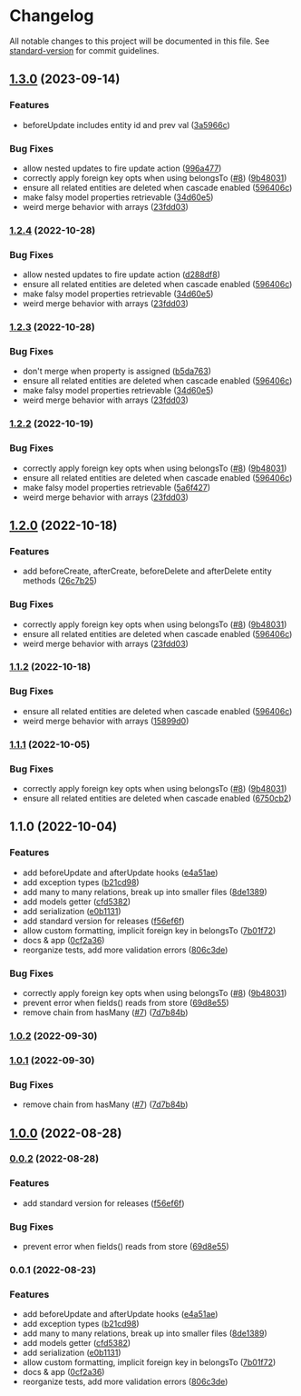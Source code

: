 # Changelog

All notable changes to this project will be documented in this file. See [standard-version](https://github.com/conventional-changelog/standard-version) for commit guidelines.

## [1.3.0](https://github.com/leviat-tech/normie/compare/v1.0.2...v1.3.0) (2023-09-14)


### Features

* beforeUpdate includes entity id and prev val ([3a5966c](https://github.com/leviat-tech/normie/commit/3a5966c82073b2c9758397d584d8a4d15c88fd09))


### Bug Fixes

* allow nested updates to fire update action ([996a477](https://github.com/leviat-tech/normie/commit/996a4770768638a1b28ecd6927087d3f7d352a1c))
* correctly apply foreign key opts when using belongsTo ([#8](https://github.com/leviat-tech/normie/issues/8)) ([9b48031](https://github.com/leviat-tech/normie/commit/9b480312209f441c51d578e5603d51c80eb2f997))
* ensure all related entities are deleted when cascade enabled ([596406c](https://github.com/leviat-tech/normie/commit/596406c91f7e2b5a4168f285260851271ad9bd13))
* make falsy model properties retrievable ([34d60e5](https://github.com/leviat-tech/normie/commit/34d60e57a818cc378e2b9e6f2d9d589da7df35cf))
* weird merge behavior with arrays ([23fdd03](https://github.com/leviat-tech/normie/commit/23fdd032d8e897ed685b5645ef4fb05e011c9e12))

### [1.2.4](https://github.com/leviat-tech/normie/compare/v1.1.0...v1.2.4) (2022-10-28)


### Bug Fixes

* allow nested updates to fire update action ([d288df8](https://github.com/leviat-tech/normie/commit/d288df88d63f3d7e0ef84fe511de5da16ecca39d))
* ensure all related entities are deleted when cascade enabled ([596406c](https://github.com/leviat-tech/normie/commit/596406c91f7e2b5a4168f285260851271ad9bd13))
* make falsy model properties retrievable ([34d60e5](https://github.com/leviat-tech/normie/commit/34d60e57a818cc378e2b9e6f2d9d589da7df35cf))
* weird merge behavior with arrays ([23fdd03](https://github.com/leviat-tech/normie/commit/23fdd032d8e897ed685b5645ef4fb05e011c9e12))

### [1.2.3](https://github.com/leviat-tech/normie/compare/v1.1.0...v1.2.3) (2022-10-28)


### Bug Fixes

* don't merge when property is assigned ([b5da763](https://github.com/leviat-tech/normie/commit/b5da76334f01b5b39b2b96398d8681d4074041b3))
* ensure all related entities are deleted when cascade enabled ([596406c](https://github.com/leviat-tech/normie/commit/596406c91f7e2b5a4168f285260851271ad9bd13))
* make falsy model properties retrievable ([34d60e5](https://github.com/leviat-tech/normie/commit/34d60e57a818cc378e2b9e6f2d9d589da7df35cf))
* weird merge behavior with arrays ([23fdd03](https://github.com/leviat-tech/normie/commit/23fdd032d8e897ed685b5645ef4fb05e011c9e12))

### [1.2.2](https://github.com/leviat-tech/normie/compare/v1.0.2...v1.2.2) (2022-10-19)


### Bug Fixes

* correctly apply foreign key opts when using belongsTo ([#8](https://github.com/leviat-tech/normie/issues/8)) ([9b48031](https://github.com/leviat-tech/normie/commit/9b480312209f441c51d578e5603d51c80eb2f997))
* ensure all related entities are deleted when cascade enabled ([596406c](https://github.com/leviat-tech/normie/commit/596406c91f7e2b5a4168f285260851271ad9bd13))
* make falsy model properties retrievable ([5a6f427](https://github.com/leviat-tech/normie/commit/5a6f4276ddc13568f1d3d6dddeb5b664d4735652))
* weird merge behavior with arrays ([23fdd03](https://github.com/leviat-tech/normie/commit/23fdd032d8e897ed685b5645ef4fb05e011c9e12))

## [1.2.0](https://github.com/leviat-tech/normie/compare/v1.0.2...v1.2.0) (2022-10-18)


### Features

* add beforeCreate, afterCreate, beforeDelete and afterDelete entity methods ([26c7b25](https://github.com/leviat-tech/normie/commit/26c7b25ab10a2b6bffc97cdf8b0c91711c36a7c3))


### Bug Fixes

* correctly apply foreign key opts when using belongsTo ([#8](https://github.com/leviat-tech/normie/issues/8)) ([9b48031](https://github.com/leviat-tech/normie/commit/9b480312209f441c51d578e5603d51c80eb2f997))
* ensure all related entities are deleted when cascade enabled ([596406c](https://github.com/leviat-tech/normie/commit/596406c91f7e2b5a4168f285260851271ad9bd13))
* weird merge behavior with arrays ([23fdd03](https://github.com/leviat-tech/normie/commit/23fdd032d8e897ed685b5645ef4fb05e011c9e12))

### [1.1.2](https://github.com/leviat-tech/normie/compare/v1.1.0...v1.1.2) (2022-10-18)


### Bug Fixes

* ensure all related entities are deleted when cascade enabled ([596406c](https://github.com/leviat-tech/normie/commit/596406c91f7e2b5a4168f285260851271ad9bd13))
* weird merge behavior with arrays ([15899d0](https://github.com/leviat-tech/normie/commit/15899d0f3e1fab23be8bbc00c42c57441d8d0169))

### [1.1.1](https://github.com/leviat-tech/normie/compare/v1.0.2...v1.1.1) (2022-10-05)


### Bug Fixes

* correctly apply foreign key opts when using belongsTo ([#8](https://github.com/leviat-tech/normie/issues/8)) ([9b48031](https://github.com/leviat-tech/normie/commit/9b480312209f441c51d578e5603d51c80eb2f997))
* ensure all related entities are deleted when cascade enabled ([6750cb2](https://github.com/leviat-tech/normie/commit/6750cb234ba2a73fd5541f18d9489f9cd0216746))

## 1.1.0 (2022-10-04)


### Features

* add beforeUpdate and afterUpdate hooks ([e4a51ae](https://github.com/leviat-tech/normie/commit/e4a51aec97823bc6117aa42fd997f728cc067075))
* add exception types ([b21cd98](https://github.com/leviat-tech/normie/commit/b21cd985d59cf1cb22a7de58e665cca4e62359fb))
* add many to many relations, break up into smaller files ([8de1389](https://github.com/leviat-tech/normie/commit/8de13893cd16b13ea3999ce0aa53d1445f31a502))
* add models getter ([cfd5382](https://github.com/leviat-tech/normie/commit/cfd53825e11e6aad8231fcaa52ede6a09f399d8f))
* add serialization ([e0b1131](https://github.com/leviat-tech/normie/commit/e0b1131cf5e163e2672d0c54e739cc98b978da39))
* add standard version for releases ([f56ef6f](https://github.com/leviat-tech/normie/commit/f56ef6f287d2af0f140354b8c2bc388a340fd6b5))
* allow custom formatting, implicit foreign key in belongsTo ([7b01f72](https://github.com/leviat-tech/normie/commit/7b01f72df525628cac88c56b599b2977c5452887))
* docs & app ([0cf2a36](https://github.com/leviat-tech/normie/commit/0cf2a36c83e40e6b1bbf6dbaa93e17389c6a5983))
* reorganize tests, add more validation errors ([806c3de](https://github.com/leviat-tech/normie/commit/806c3de383de71383aaf63eff9d2e220409ea8d2))


### Bug Fixes

* correctly apply foreign key opts when using belongsTo ([#8](https://github.com/leviat-tech/normie/issues/8)) ([9b48031](https://github.com/leviat-tech/normie/commit/9b480312209f441c51d578e5603d51c80eb2f997))
* prevent error when fields() reads from store ([69d8e55](https://github.com/leviat-tech/normie/commit/69d8e55ee3c6b5f37dd45bc069d9d4ee32e77975))
* remove chain from hasMany ([#7](https://github.com/leviat-tech/normie/issues/7)) ([7d7b84b](https://github.com/leviat-tech/normie/commit/7d7b84bb257f5ee7fa6f8838d947a2ef1b9e578f))

### [1.0.2](https://github.com/leviat-tech/normie/compare/v1.0.1...v1.0.2) (2022-09-30)

### [1.0.1](https://github.com/leviat-tech/normie/compare/v1.0.0...v1.0.1) (2022-09-30)


### Bug Fixes

* remove chain from hasMany ([#7](https://github.com/leviat-tech/normie/issues/7)) ([7d7b84b](https://github.com/leviat-tech/normie/commit/7d7b84bb257f5ee7fa6f8838d947a2ef1b9e578f))

## [1.0.0](https://github.com/leviat-tech/normie/compare/v0.0.2...v1.0.0) (2022-08-28)

### [0.0.2](https://github.com/leviat-tech/normie/compare/v0.0.1...v0.0.2) (2022-08-28)


### Features

* add standard version for releases ([f56ef6f](https://github.com/leviat-tech/normie/commit/f56ef6f287d2af0f140354b8c2bc388a340fd6b5))


### Bug Fixes

* prevent error when fields() reads from store ([69d8e55](https://github.com/leviat-tech/normie/commit/69d8e55ee3c6b5f37dd45bc069d9d4ee32e77975))

### 0.0.1 (2022-08-23)


### Features

* add beforeUpdate and afterUpdate hooks ([e4a51ae](https://github.com/leviat-tech/normie/commit/e4a51aec97823bc6117aa42fd997f728cc067075))
* add exception types ([b21cd98](https://github.com/leviat-tech/normie/commit/b21cd985d59cf1cb22a7de58e665cca4e62359fb))
* add many to many relations, break up into smaller files ([8de1389](https://github.com/leviat-tech/normie/commit/8de13893cd16b13ea3999ce0aa53d1445f31a502))
* add models getter ([cfd5382](https://github.com/leviat-tech/normie/commit/cfd53825e11e6aad8231fcaa52ede6a09f399d8f))
* add serialization ([e0b1131](https://github.com/leviat-tech/normie/commit/e0b1131cf5e163e2672d0c54e739cc98b978da39))
* allow custom formatting, implicit foreign key in belongsTo ([7b01f72](https://github.com/leviat-tech/normie/commit/7b01f72df525628cac88c56b599b2977c5452887))
* docs & app ([0cf2a36](https://github.com/leviat-tech/normie/commit/0cf2a36c83e40e6b1bbf6dbaa93e17389c6a5983))
* reorganize tests, add more validation errors ([806c3de](https://github.com/leviat-tech/normie/commit/806c3de383de71383aaf63eff9d2e220409ea8d2))
